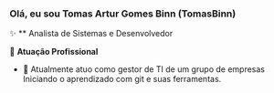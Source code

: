 ### Olá, eu sou Tomas Artur Gomes Binn (TomasBinn) 

✨ ** Analista de Sistemas e Desenvolvedor 

🏢 **Atuação Profissional**
- 🚀 Atualmente atuo como gestor de TI de um grupo de empresas
     Iniciando o aprendizado com git e suas ferramentas.